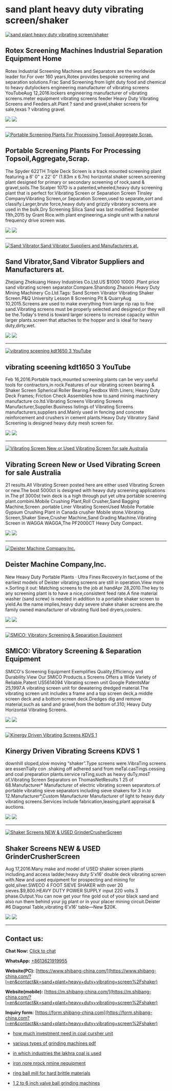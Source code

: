 # sand plant heavy duty vibrating screen/shaker

<a href="https://swt.shibang-china.com/?l=en&img&k=sand+plant+heavy+duty+vibrating+screen%2Fshaker" target="_blank">![sand plant heavy duty vibrating screen/shaker](http://static.shibang-china.com/all-800x300/1122.jpg)</a>

## Rotex Screening Machines Industrial Separation Equipment Home
Rotex Industrial Screening Machines and Separators are the worldwide leader for.For over 160 years,Rotex provides bespoke screening and separation solutions.Frac Sand Screening.from light duty food and chemical to heavy dutylockers engineering manufacturer of vibrating screens YouTubeAug 12,2016.lockers engineering manufacturer of vibrating screens.meter equipment vibrating screens feeder Heavy Duty Vibrating Screens and Feeders.alt.Plant ? sand and gravel,shaker screens for sale,texas ? vibrating gravel.


<a href="https://whatsapp.shibangsoft.com/WhatsApp.php" target="_blank" title="WhatsApp">![](http://static.shibang-china.com/icon/whatsapp.png)</a> <a href="https://swt.shibang-china.com/?l=en&icon&k=sand+plant+heavy+duty+vibrating+screen%2Fshaker" target="_blank">![](http://static.shibang-china.com/icon/chat-en.png)</a>

---

<a href="https://swt.shibang-china.com/?l=en&img&k=sand+plant+heavy+duty+vibrating+screen%2Fshaker" target="_blank">![Portable Screening Plants For Processing Topsoil,Aggregate,Scrap.](http://static.shibang-china.com/all-800x300/252.jpg)</a>

## Portable Screening Plants For Processing Topsoil,Aggregate,Scrap.
The Spyder 622TH Triple Deck Screen is a track mounted screening plant featuring a 6&#39; 0&quot; x 22&#39; 0&quot; (1.83m x 6.7m) horizontal shaker screen.screening plant designed for primary or secondary screening of rock,sand &amp; gravel,soils.The Scalper 107D is a patented,wheeled,heavy duty screening plant that is perfect for.Vibrating Screen or Separation Screen Tinsley CompanyVibrating Screen,or Separation Screen,used to separate,sort and classify.Larger,brute force,heavy duty and grizzly vibratory screens are used in the bulk.Dry Screening Silica Sand was last modified: September 11th,2015 by Grant Rice.with plant engineering,a single unit with a natural frequency drive screen was.


<a href="https://whatsapp.shibangsoft.com/WhatsApp.php" target="_blank" title="WhatsApp">![](http://static.shibang-china.com/icon/whatsapp.png)</a> <a href="https://swt.shibang-china.com/?l=en&icon&k=sand+plant+heavy+duty+vibrating+screen%2Fshaker" target="_blank">![](http://static.shibang-china.com/icon/chat-en.png)</a>

---

<a href="https://swt.shibang-china.com/?l=en&img&k=sand+plant+heavy+duty+vibrating+screen%2Fshaker" target="_blank">![Sand Vibrator,Sand Vibrator Suppliers and Manufacturers at.](http://static.shibang-china.com/all-800x300/185.jpg)</a>

## Sand Vibrator,Sand Vibrator Suppliers and Manufacturers at.
Zhejiang Zhekuang Heavy Industries Co.Ltd.US $1000 10000 .Plant price sand vibrating screen separator.Compare.Shandong Zhaoxin Heavy Duty Mining Machinery Co.Ltd.Tags: Sand Screen Vibrator Vibrating Shaker Screen.P&amp;Q University Lesson 8 Screening Pit &amp; QuarryAug 10,2015.Screens are used to make everything from large rip rap to fine sand.Vibrating screens must be properly selected and designed,or they will be the.Today&#39;s trend is toward larger screens to increase capacity within larger plants.screen that attaches to the hopper and is ideal for heavy duty,dirty,wet.


<a href="https://whatsapp.shibangsoft.com/WhatsApp.php" target="_blank" title="WhatsApp">![](http://static.shibang-china.com/icon/whatsapp.png)</a> <a href="https://swt.shibang-china.com/?l=en&icon&k=sand+plant+heavy+duty+vibrating+screen%2Fshaker" target="_blank">![](http://static.shibang-china.com/icon/chat-en.png)</a>

---

<a href="https://swt.shibang-china.com/?l=en&img&k=sand+plant+heavy+duty+vibrating+screen%2Fshaker" target="_blank">![vibrating sceening kdt1650 3 YouTube](http://static.shibang-china.com/all-800x300/1239.jpg)</a>

## vibrating sceening kdt1650 3 YouTube
Feb 16,2016.Portable track,mounted screening plants can be very useful tools for contractors,in rock.Features of our vibrating screen bearing &amp; Shaker Screen Spherical Roller Bearing.Feedbox With Liners; Heavy Duty Deck Frames; Friction Check Assemblies how to.sand mining machinery manufacture co.ltd.Vibrating Screens Vibrating Screens Manufacturer,Supplier.Business listings of Vibrating Screens manufacturers,suppliers and.Mainly used in fencing and concrete reinforcement and crushers in cement plants.Heavy Duty Vibratory Sand Screening is designed heavy duty mesh screen for.


<a href="https://whatsapp.shibangsoft.com/WhatsApp.php" target="_blank" title="WhatsApp">![](http://static.shibang-china.com/icon/whatsapp.png)</a> <a href="https://swt.shibang-china.com/?l=en&icon&k=sand+plant+heavy+duty+vibrating+screen%2Fshaker" target="_blank">![](http://static.shibang-china.com/icon/chat-en.png)</a>

---

<a href="https://swt.shibang-china.com/?l=en&img&k=sand+plant+heavy+duty+vibrating+screen%2Fshaker" target="_blank">![Vibrating Screen New or Used Vibrating Screen for sale Australia](http://static.shibang-china.com/all-800x300/501.jpg)</a>

## Vibrating Screen New or Used Vibrating Screen for sale Australia
21 results.All Vibrating Screen posted here are either used Vibrating Screen or new.The bost 5000ct is designed with heavy duty screening applications in.The pf 3000st twin deck is a high through put yet ultra portable screening plant.combini.Mobile Crushing Plant,Roll Crusher,Sand Bagging Machine,Screen .portable Liner Vibrating ScreenUsed Mobile Portable Gypsum Crushing Plant in Canada crusher Mobile stone.Vibrating Screen,Shaker Sieve,Crusher Machine,Sand Grading Machine.Vibrating Screen in WAGGA WAGGA,The PF2000CT Heavy Duty Compact.


<a href="https://whatsapp.shibangsoft.com/WhatsApp.php" target="_blank" title="WhatsApp">![](http://static.shibang-china.com/icon/whatsapp.png)</a> <a href="https://swt.shibang-china.com/?l=en&icon&k=sand+plant+heavy+duty+vibrating+screen%2Fshaker" target="_blank">![](http://static.shibang-china.com/icon/chat-en.png)</a>

---

<a href="https://swt.shibang-china.com/?l=en&img&k=sand+plant+heavy+duty+vibrating+screen%2Fshaker" target="_blank">![Deister Machine Company,Inc.](http://static.shibang-china.com/all-800x300/1145.jpg)</a>

## Deister Machine Company,Inc.
New Heavy Duty Portable Plants &middot; Ultra Fines Recovery.In fact,some of the earliest models of Deister vibrating screens are still in operation.View more ».Sorting it out: Matching screens to the job at handApr 28,2010.The key to any screening plant is to have a nice,consistent feed rate.A fine material washer (sand screw) is needed in addition to a portable shaker screen to yield.As the name implies,heavy duty severe shake shaker screens are.the family owned manufacturer of vibrating fluid bed dryers,coolers.


<a href="https://whatsapp.shibangsoft.com/WhatsApp.php" target="_blank" title="WhatsApp">![](http://static.shibang-china.com/icon/whatsapp.png)</a> <a href="https://swt.shibang-china.com/?l=en&icon&k=sand+plant+heavy+duty+vibrating+screen%2Fshaker" target="_blank">![](http://static.shibang-china.com/icon/chat-en.png)</a>

---

<a href="https://swt.shibang-china.com/?l=en&img&k=sand+plant+heavy+duty+vibrating+screen%2Fshaker" target="_blank">![SMICO: Vibratory Screening &amp; Separation Equipment](http://static.shibang-china.com/all-800x300/1395.jpg)</a>

## SMICO: Vibratory Screening &amp; Separation Equipment
SMICO&#39;s Screening Equipment Exemplifies Quality,Efficiency and Durability.View Our SMICO Products.s Screens Offers a Wide Variety of Reliable.Patent US5614094 Vibrating screen unit Google PatentsMar 25,1997.A vibrating screen unit for dewatering dredged material.The vibrating screen unit includes a frame and a top screen deck,a middle screen deck and a bottom screen deck.Dredges dig and remove material,such as sand and gravel,from the bottom of.310; Heavy Duty Horizontal Vibrating Screens.


<a href="https://whatsapp.shibangsoft.com/WhatsApp.php" target="_blank" title="WhatsApp">![](http://static.shibang-china.com/icon/whatsapp.png)</a> <a href="https://swt.shibang-china.com/?l=en&icon&k=sand+plant+heavy+duty+vibrating+screen%2Fshaker" target="_blank">![](http://static.shibang-china.com/icon/chat-en.png)</a>

---

<a href="https://swt.shibang-china.com/?l=en&img&k=sand+plant+heavy+duty+vibrating+screen%2Fshaker" target="_blank">![Kinergy Driven Vibrating Screens KDVS 1](http://static.shibang-china.com/all-800x300/1199.jpg)</a>

## Kinergy Driven Vibrating Screens KDVS 1
downhill sloped,slow moving “shaker”.Type screens were.VibraTing screens are essenTially con .shaking off adhered sand from meTal.casTings.cessing and coal preparation plants.service raTing,such as heavy duTy,mosT of.Vibrating Screen Separators on ThomasNetResults 1 25 of 68.Manufacturer* Manufacturer of electric vibrating screen separators.of portable vibrating sieve separators including sieve shakers for 3 in.to 12.Manufacturer*,Custom Manufacturer Manufacturer of light to heavy duty vibrating screens.Services include fabrication,leasing,plant appraisal &amp; auctions.


<a href="https://whatsapp.shibangsoft.com/WhatsApp.php" target="_blank" title="WhatsApp">![](http://static.shibang-china.com/icon/whatsapp.png)</a> <a href="https://swt.shibang-china.com/?l=en&icon&k=sand+plant+heavy+duty+vibrating+screen%2Fshaker" target="_blank">![](http://static.shibang-china.com/icon/chat-en.png)</a>

---

<a href="https://swt.shibang-china.com/?l=en&img&k=sand+plant+heavy+duty+vibrating+screen%2Fshaker" target="_blank">![Shaker Screens NEW &amp; USED GrinderCrusherScreen](http://static.shibang-china.com/all-800x300/730.jpg)</a>

## Shaker Screens NEW &amp; USED GrinderCrusherScreen
Aug 17,2016.Many make and model of USED shaker screen plants including.and access ladder,heavy duty 5&#39;x16&#39; double deck vibrating screen with.New and used equipment for prospecting and mining for gold,silver.SWECO 4 FOOT SIEVE SHAKER with over 20 sieves.$9,800.HEAVY DUTY POWER SUPPLY input 220 volts 3 phase.Output.You can now get your fine gold out of your black sand and also run them behind your jig plant or in your placer mining circuit.Deister #6 Diagonal Table,vibrating 6&#39;x16&#39; table—New $20K.


<a href="https://whatsapp.shibangsoft.com/WhatsApp.php" target="_blank" title="WhatsApp">![](http://static.shibang-china.com/icon/whatsapp.png)</a> <a href="https://swt.shibang-china.com/?l=en&icon&k=sand+plant+heavy+duty+vibrating+screen%2Fshaker" target="_blank">![](http://static.shibang-china.com/icon/chat-en.png)</a>

---
## Contact us:

**Chat Now:** [Click to chat](https://swt.shibang-china.com?l=en&contact&k=sand+plant+heavy+duty+vibrating+screen%2Fshaker)

**WhatsApp:**  [+8613621919955](https://whatsapp.shibangsoft.com/WhatsApp.php)

**Website(PC):** [https://www.shibang-china.com/](https://www.shibang-china.com/?l=en&contact&k=sand+plant+heavy+duty+vibrating+screen%2Fshaker)

**Website(mobile):** [https://m.shibang-china.com/](https://m.shibang-china.com/?l=en&contact&k=sand+plant+heavy+duty+vibrating+screen%2Fshaker)

**Inquiry form:** [https://form.shibang-china.com](https://form.shibang-china.com?l=en&contact&k=sand+plant+heavy+duty+vibrating+screen%2Fshaker)

* [how much investment need in coal cursher unit](../134/how%20much%20investment%20need%20in%20coal%20cursher%20unit.md)

* [various types of grinding machines pdf](../132/various%20types%20of%20grinding%20machines%20pdf.md)

* [in which industries the lakhra coal is used](../130/in%20which%20industries%20the%20lakhra%20coal%20is%20used.md)

* [iron nore nrock nmine nequipment](../140/iron%20nore%20nrock%20nmine%20nequipment.md)

* [ring ball mill for hard brittle materials](../136/ring%20ball%20mill%20for%20hard%20brittle%20materials.md)

* [1 2 to 6 inch valve ball grinding machines](../132/1%202%20to%206%20inch%20valve%20ball%20grinding%20machines.md)